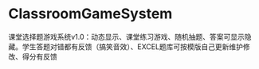 # ClassroomGameSystem
课堂选择题游戏系统v1.0：动态显示、课堂练习游戏、随机抽题、答案可显示隐藏。学生答题对错都有反馈（搞笑音效）、EXCEL题库可按模版自己更新维护修改、得分有反馈
